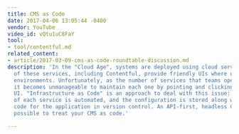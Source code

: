 ```yaml
---
title: CMS as Code
date: 2017-04-06 13:05:44 -0400
vendor: YouTube
video_id: vQtu1uC8FaY
tool:
- tool/contentful.md
related_content:
- article/2017-03-09-cms-as-code-roundtable-discussion.md
description: 'In the "Cloud Age", systems are deployed using cloud services. Many
  of these services, including Contentful, provide friendly UIs where users can configure
  environments. Unfortunately, as the number of services that teams operate grows,
  it becomes unmanageable to maintain each one by pointing and clicking through the
  UI. "Infrastructure as Code" is an approach to deal with this issue: configuration
  of each service is automated, and the configuration is stored along with the source
  code for the application in version control. An API-first, headless CMS makes it
  possible to treat your CMS as code.'

---
```

